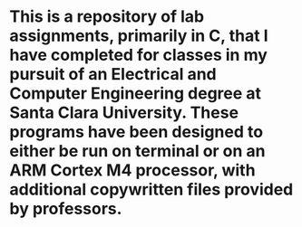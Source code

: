 # This is a repository of lab assignments, primarily in C, that I have completed for classes in my pursuit of an Electrical and Computer Engineering degree at Santa Clara University. These programs have been designed to either be run on terminal or on an ARM Cortex M4 processor, with additional copywritten files provided by professors.
